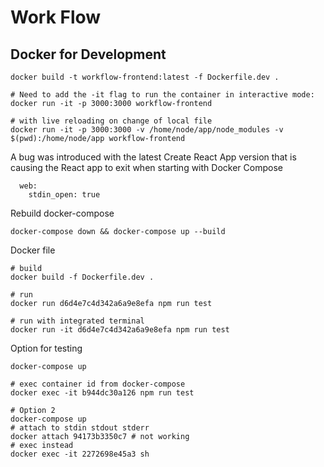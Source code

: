 # Work Flow

## Docker for Development

```
docker build -t workflow-frontend:latest -f Dockerfile.dev .
```

```
# Need to add the -it flag to run the container in interactive mode:
docker run -it -p 3000:3000 workflow-frontend

# with live reloading on change of local file
docker run -it -p 3000:3000 -v /home/node/app/node_modules -v $(pwd):/home/node/app workflow-frontend

```

A bug was introduced with the latest Create React App version that is causing the React app to exit when starting with Docker Compose

```
  web:
    stdin_open: true
```

Rebuild docker-compose

```
docker-compose down && docker-compose up --build
```

Docker file

```
# build
docker build -f Dockerfile.dev .

# run
docker run d6d4e7c4d342a6a9e8efa npm run test

# run with integrated terminal
docker run -it d6d4e7c4d342a6a9e8efa npm run test
```

Option for testing

```
docker-compose up

# exec container id from docker-compose
docker exec -it b944dc30a126 npm run test

# Option 2
docker-compose up
# attach to stdin stdout stderr
docker attach 94173b3350c7 # not working
# exec instead
docker exec -it 2272698e45a3 sh
```
